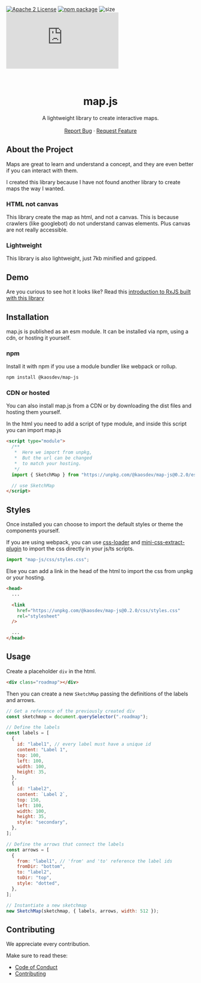 [![Apache 2 License][license-shield]][license-url]
[![npm package][npm-shield]][npm-url]
![size][size-shield]
![coverage][coverage-shield]

<!-- PROJECT LOGO -->
<br />
<p align="center">
  <h1 align="center">map.js</h1>

  <p align="center">
    A lightweight library to create interactive maps.
    <br />
    <br />
    <a href="https://github.com/kaosdev/map.js/issues">Report Bug</a>
    ·
    <a href="https://github.com/kaosdev/map.js/issues">Request Feature</a>
  </p>
</p>

## About the Project

Maps are great to learn and understand a concept, and they are even better if you can interact with them.

I created this library because I have not found another library to create maps the way I wanted.

### HTML not canvas

This library create the map as html, and not a canvas.
This is because crawlers (like googlebot) do not understand canvas elements.
Plus canvas are not really accessible.

### Lightweight

This library is also lightweight, just 7kb minified and gzipped.

## Demo

Are you curious to see hot it looks like?
Read this [introduction to RxJS built with this library](https://www.elialotti.com/it/roadmap/rxjs)

## Installation

map.js is published as an esm module. It can be installed via npm, using a cdn, or hosting it yourself.

### npm

Install it with npm if you use a module bundler like webpack or rollup.

```sh
npm install @kaosdev/map-js
```

### CDN or hosted

You can also install map.js from a CDN or by downloading the dist files and hosting them yourself.

In the html you need to add a script of type module, and inside this script you can import map.js

```html
<script type="module">
  /**
   *  Here we import from unpkg,
   *  But the url can be changed
   *  to match your hosting.
   */
  import { SketchMap } from "https://unpkg.com/@kaosdev/map-js@0.2.0/esm/map.min.js";

  // use SketchMap
</script>
```

## Styles

Once installed you can choose to import the default styles or
theme the components yourself.

If you are using webpack, you can use [css-loader][css-loader-url]
and [mini-css-extract-plugin][mini-css-plugin-url]
to import the css directly in your js/ts scripts.

```js
import "map-js/css/styles.css";
```

Else you can add a link in the head of the html to import the css from unpkg or your hosting.

```html
<head>
  ...

  <link
    href="https://unpkg.com/@kaosdev/map-js@0.2.0/css/styles.css"
    rel="stylesheet"
  />

  ...
</head>
```

## Usage

Create a placeholder `div` in the html.

```html
<div class="roadmap"></div>
```

Then you can create a new `SketchMap` passing the definitions of the
labels and arrows.

```js
// Get a reference of the previously created div
const sketchmap = document.querySelector(".roadmap");

// Define the labels
const labels = [
  {
    id: "label1", // every label must have a unique id
    content: "Label 1",
    top: 100,
    left: 100,
    width: 100,
    height: 35,
  },
  {
    id: "label2",
    content: `Label 2`,
    top: 150,
    left: 100,
    width: 100,
    height: 35,
    style: "secondary",
  },
];

// Define the arrows that connect the labels
const arrows = [
  {
    from: "label1", // 'from' and 'to' reference the label ids
    fromDir: "bottom",
    to: "label2",
    toDir: "top",
    style: "dotted",
  },
];

// Instantiate a new sketchmap
new SketchMap(sketchmap, { labels, arrows, width: 512 });
```

## Contributing

We appreciate every contribution.

Make sure to read these:

- [Code of Conduct][code-of-conduct]
- [Contributing][contributing]

[mini-css-plugin-url]: https://webpack.js.org/plugins/mini-css-extract-plugin/
[css-loader-url]: https://webpack.js.org/loaders/css-loader/
[license-shield]: https://img.shields.io/badge/license-Apache%202-blue?style=for-the-badge
[license-url]: https://github.com/kaosdev/map.js/blob/main/LICENSE
[code-of-conduct]: https://github.com/kaosdev/map.js/blob/main/CODE_OF_CONDUCT.md
[contributing]: https://github.com/kaosdev/map.js/blob/main/CONTRIBUTING.md
[npm-shield]: https://img.shields.io/npm/v/@kaosdev/map-js?style=for-the-badge
[npm-url]: https://www.npmjs.com/package/@kaosdev/map-js
[size-shield]: https://img.shields.io/bundlephobia/minzip/@kaosdev/map-js?color=green&label=SIZE&style=for-the-badge
[coverage-shield]: https://img.shields.io/coveralls/github/kaosdev/map.js?style=for-the-badge
